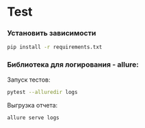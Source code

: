 # Test 

### Установить зависимости
```sh
pip install -r requirements.txt
```

### Библиотека для логирования - allure:
Запуск тестов:
```sh
pytest --alluredir logs
```

Выгрузка отчета:
```sh
allure serve logs
```
